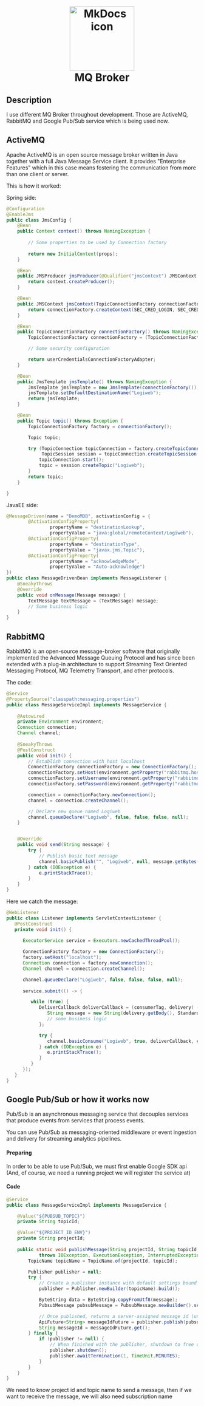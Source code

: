 <h1 align="center">
<img src="https://raw.githubusercontent.com/peaceiris/mkdocs-material-boilerplate/master/docs_sample/images/graduate-cap.png" alt="MkDocs icon" width="170">
<br>MQ Broker
</h1>

## Description

<p>
I use different MQ Broker throughout development. Those are ActiveMQ, RabbitMQ and 
Google Pub/Sub service which is being used now.
</p>

<!-- https://shields.io/ -->

## ActiveMQ

Apache ActiveMQ is an open source message broker written in Java together with a full Java Message Service client. 
It provides "Enterprise Features" which in this case means fostering the communication from more than one client or server.

This is how it worked:

Spring side:

```java
@Configuration
@EnableJms
public class JmsConfig {
    @Bean
    public Context context() throws NamingException {
       
        // Some properties to be used by Connection factory
        
        return new InitialContext(props);
    }

    @Bean
    public JMSProducer jmsProducer(@Qualifier("jmsContext") JMSContext context) {
        return context.createProducer();
    }

    @Bean
    public JMSContext jmsContext(TopicConnectionFactory connectionFactory) {
        return connectionFactory.createContext(SEC_CRED_LOGIN, SEC_CRED_PASS);
    }

    @Bean
    public TopicConnectionFactory connectionFactory() throws NamingException {
        TopicConnectionFactory connectionFactory = (TopicConnectionFactory) context().lookup("java:/RemoteJmsXA");

        // Some security configuration

        return userCredentialsConnectionFactoryAdapter;
    }

    @Bean
    public JmsTemplate jmsTemplate() throws NamingException {
        JmsTemplate jmsTemplate = new JmsTemplate(connectionFactory());
        jmsTemplate.setDefaultDestinationName("Logiweb");
        return jmsTemplate;
    }

    @Bean
    public Topic topic() throws Exception {
        TopicConnectionFactory factory = connectionFactory();

        Topic topic;

        try (TopicConnection topicConnection = factory.createTopicConnection(SEC_CRED_LOGIN, SEC_CRED_PASS);
             TopicSession session = topicConnection.createTopicSession(false, Session.AUTO_ACKNOWLEDGE)) {
            topicConnection.start();
            topic = session.createTopic("Logiweb");
        }
        return topic;
    }

}
```

JavaEE side:

```java
@MessageDriven(name = "DemoMDB", activationConfig = {
        @ActivationConfigProperty(
                propertyName = "destinationLookup",
                propertyValue = "java:global/remoteContext/Logiweb"),
        @ActivationConfigProperty(
                propertyName = "destinationType",
                propertyValue = "javax.jms.Topic"),
        @ActivationConfigProperty(
                propertyName = "acknowledgeMode",
                propertyValue = "Auto-acknowledge")
})
public class MessageDrivenBean implements MessageListener {
    @SneakyThrows
    @Override
    public void onMessage(Message message) {
        TextMessage textMessage = (TextMessage) message;
        // Some business logic
    }
}
```

## RabbitMQ
RabbitMQ is an open-source message-broker software that originally implemented the Advanced Message Queuing Protocol 
and has since been extended with a plug-in architecture to support Streaming Text Oriented Messaging Protocol, MQ Telemetry 
Transport, and other protocols.

The code:

```java
@Service
@PropertySource("classpath:messaging.properties")
public class MessageServiceImpl implements MessageService {
    
    @Autowired
    private Environment environment;
    Connection connection;
    Channel channel;
    
    @SneakyThrows
    @PostConstruct
    public void init() {
        // Establish connection with host localhost
        ConnectionFactory connectionFactory = new ConnectionFactory();
        connectionFactory.setHost(environment.getProperty("rabbitmq.host"));
        connectionFactory.setUsername(environment.getProperty("rabbitmq.user"));
        connectionFactory.setPassword(environment.getProperty("rabbitmq.password"));

        connection = connectionFactory.newConnection();
        channel = connection.createChannel();

        // Declare new queue named Logiweb
        channel.queueDeclare("Logiweb", false, false, false, null);
    }


    @Override
    public void send(String message) {
        try {
            // Publish basic text message
            channel.basicPublish("", "Logiweb", null, message.getBytes());
        } catch (IOException e) {
            e.printStackTrace();
        }
    }
}
```

Here we catch the message:
```java
@WebListener
public class Listener implements ServletContextListener {
   @PostConstruct
   private void init() {

      ExecutorService service = Executors.newCachedThreadPool();
      
      ConnectionFactory factory = new ConnectionFactory();
      factory.setHost("localhost");
      Connection connection = factory.newConnection();
      Channel channel = connection.createChannel();

      channel.queueDeclare("Logiweb", false, false, false, null);
      
      service.submit(() -> {

         while (true) {
            DeliverCallback deliverCallback = (consumerTag, delivery) -> {
               String message = new String(delivery.getBody(), StandardCharsets.UTF_8);
               // some business logic
            };

            try {
               channel.basicConsume("Logiweb", true, deliverCallback, consumerTag -> { });
            } catch (IOException e) {
               e.printStackTrace();
            }
         }
      });
   }
}
```

## Google Pub/Sub or how it works now
Pub/Sub is an asynchronous messaging service that decouples services that produce events from services that process events.

You can use Pub/Sub as messaging-oriented middleware or event ingestion and delivery for streaming analytics pipelines.

#### Preparing
In order to be able to use Pub/Sub, we must first enable Google SDK api (And, of course, we need a running project we will register the service at)

#### Code

```java
@Service
public class MessageServiceImpl implements MessageService {

    @Value("${PUBSUB_TOPIC}")
    private String topicId;

    @Value("${PROJECT_ID_ENV}")
    private String projectId;
    
    public static void publishMessage(String projectId, String topicId, String message)
            throws IOException, ExecutionException, InterruptedException {
        TopicName topicName = TopicName.of(projectId, topicId);

        Publisher publisher = null;
        try {
            // Create a publisher instance with default settings bound to the topic
            publisher = Publisher.newBuilder(topicName).build();

            ByteString data = ByteString.copyFromUtf8(message);
            PubsubMessage pubsubMessage = PubsubMessage.newBuilder().setData(data).build();

            // Once published, returns a server-assigned message id (unique within the topic)
            ApiFuture<String> messageIdFuture = publisher.publish(pubsubMessage);
            String messageId = messageIdFuture.get();
        } finally {
            if (publisher != null) {
                // When finished with the publisher, shutdown to free up resources.
                publisher.shutdown();
                publisher.awaitTermination(1, TimeUnit.MINUTES);
            }
        }
    }
}
```

We need to know project id and topic name to send a message, 
then if we want to receive the message, we will also need subscription name